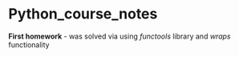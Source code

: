 # Python_course_notes
**First homework** - was solved via using _functools_ library and _wraps_ functionality
